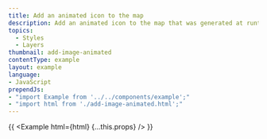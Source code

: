 ```yaml
---
title: Add an animated icon to the map
description: Add an animated icon to the map that was generated at runtime with a Canvas.
topics:
  - Styles
  - Layers
thumbnail: add-image-animated
contentType: example
layout: example
language:
- JavaScript
prependJs:
- "import Example from '../../components/example';"
- "import html from './add-image-animated.html';"
---
```


{{ <Example html={html} {...this.props} /> }}
